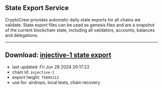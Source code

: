 ## State Export Service
CryptoCrew provides automatic daily state exports for all chains we validate. State export files can be used as genesis files and are a snapshot of the current blockchain state, including all validators, accounts, balances and delegations.

---
**Download: [injective-1 state export](https://dl-eu2.ccvalidators.com/SERVICE/injective/injective-1_export_75895112.json)**
---

- last updated: Fri Jun 28 2024 20:17:22
- chain id: `injective-1`
- export height: `75895112`
- use for: airdrops, local tests, chain recovery
